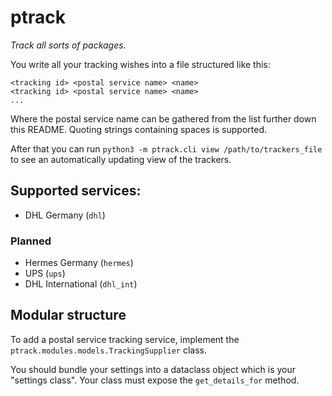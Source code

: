 # ptrack
*Track all sorts of packages.*

You write all your tracking wishes into a file structured like this:

```
<tracking id> <postal service name> <name>
<tracking id> <postal service name> <name>
...
```

Where the postal service name can be gathered from the list further down this README. Quoting strings containing spaces is supported.

After that you can run `python3 -m ptrack.cli view /path/to/trackers_file` to see an automatically updating view of the trackers.


## Supported services:

 - DHL Germany (`dhl`)

### Planned
 
 - Hermes Germany (`hermes`)
 - UPS (`ups`)
 - DHL International (`dhl_int`)

## Modular structure

To add a postal service tracking service, implement the `ptrack.modules.models.TrackingSupplier` class.

You should bundle your settings into a dataclass object which is your "settings class". Your class must expose
the `get_details_for` method.
